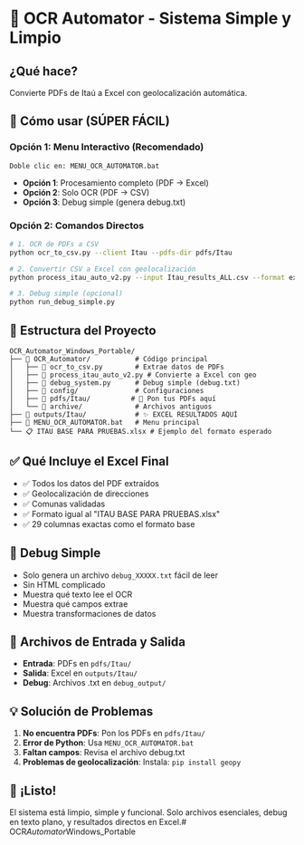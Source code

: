# 🚀 OCR Automator - Sistema Simple y Limpio

## ¿Qué hace?
Convierte PDFs de Itaú a Excel con geolocalización automática.

## 🎯 Cómo usar (SÚPER FÁCIL)

### Opción 1: Menu Interactivo (Recomendado)
```
Doble clic en: MENU_OCR_AUTOMATOR.bat
```
- **Opción 1**: Procesamiento completo (PDF → Excel)
- **Opción 2**: Solo OCR (PDF → CSV)  
- **Opción 3**: Debug simple (genera debug.txt)

### Opción 2: Comandos Directos
```bash
# 1. OCR de PDFs a CSV
python ocr_to_csv.py --client Itau --pdfs-dir pdfs/Itau

# 2. Convertir CSV a Excel con geolocalización
python process_itau_auto_v2.py --input Itau_results_ALL.csv --format excel

# 3. Debug simple (opcional)
python run_debug_simple.py
```

## 📁 Estructura del Proyecto

```
OCR_Automator_Windows_Portable/
├── 📁 OCR_Automator/           # Código principal
│   ├── 🐍 ocr_to_csv.py        # Extrae datos de PDFs
│   ├── 🐍 process_itau_auto_v2.py # Convierte a Excel con geo
│   ├── 🐍 debug_system.py      # Debug simple (debug.txt)
│   ├── 📁 config/              # Configuraciones
│   ├── 📁 pdfs/Itau/          # 📄 Pon tus PDFs aquí
│   └── 📁 archive/             # Archivos antiguos
├── 📁 outputs/Itau/            # ✨ EXCEL RESULTADOS AQUÍ
├── 🔧 MENU_OCR_AUTOMATOR.bat   # Menu principal
└── 📋 ITAU BASE PARA PRUEBAS.xlsx # Ejemplo del formato esperado
```

## ✅ Qué Incluye el Excel Final
- ✅ Todos los datos del PDF extraídos
- ✅ Geolocalización de direcciones
- ✅ Comunas validadas
- ✅ Formato igual al "ITAU BASE PARA PRUEBAS.xlsx"
- ✅ 29 columnas exactas como el formato base

## 🔧 Debug Simple
- Solo genera un archivo `debug_XXXXX.txt` fácil de leer
- Sin HTML complicado
- Muestra qué texto lee el OCR
- Muestra qué campos extrae
- Muestra transformaciones de datos

## 📝 Archivos de Entrada y Salida
- **Entrada**: PDFs en `pdfs/Itau/`
- **Salida**: Excel en `outputs/Itau/`
- **Debug**: Archivos .txt en `debug_output/`

## 💡 Solución de Problemas
1. **No encuentra PDFs**: Pon los PDFs en `pdfs/Itau/`
2. **Error de Python**: Usa `MENU_OCR_AUTOMATOR.bat`
3. **Faltan campos**: Revisa el archivo debug.txt
4. **Problemas de geolocalización**: Instala: `pip install geopy`

## 🎉 ¡Listo!
El sistema está limpio, simple y funcional. Solo archivos esenciales, debug en texto plano, y resultados directos en Excel.#   O C R _ A u t o m a t o r _ W i n d o w s _ P o r t a b l e 
 
 